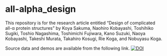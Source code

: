 # all-alpha_design

This repository is for the research article entitled “Design of complicated all-α protein structures” 
by Koya Sakuma, Naohiro Kobayashi, Toshihiko Sugiki, Toshio Nagashima, Toshimichi Fujiwara, Kano Suzuki, 
Naoya Kobayashi, Takeshi Murata, Takahiro Kosugi, Rie Koga, and Nobuyasu Koga.

Source data and demos are available from the following link.
[![DOI](https://zenodo.org/badge/642211346.svg)](https://zenodo.org/badge/latestdoi/642211346)
